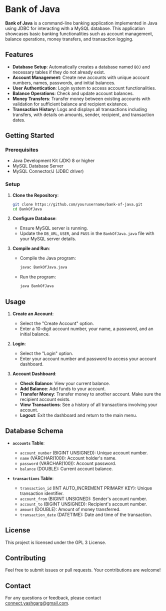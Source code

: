 # Bank of Java

**Bank of Java** is a command-line banking application implemented in Java using JDBC for interacting with a MySQL database. This application showcases basic banking functionalities such as account management, balance operations, money transfers, and transaction logging.

## Features

- **Database Setup**: Automatically creates a database named `BOJ` and necessary tables if they do not already exist.
- **Account Management**: Create new accounts with unique account numbers, names, passwords, and initial balances.
- **User Authentication**: Login system to access account functionalities.
- **Balance Operations**: Check and update account balances.
- **Money Transfers**: Transfer money between existing accounts with validation for sufficient balance and recipient existence.
- **Transaction History**: Logs and displays all transactions including transfers, with details on amounts, sender, recipient, and transaction dates.

## Getting Started

### Prerequisites

- Java Development Kit (JDK) 8 or higher
- MySQL Database Server
- MySQL Connector/J (JDBC driver)

### Setup

1. **Clone the Repository**:
    ```bash
    git clone https://github.com/yourusername/bank-of-java.git
    cd BankOfJava
    ```

2. **Configure Database**:
    - Ensure MySQL server is running.
    - Update the `DB_URL`, `USER`, and `PASS` in the `BankOfJava.java` file with your MySQL server details.

3. **Compile and Run**:
    - Compile the Java program:
      ```bash
      javac BankOfJava.java
      ```
    - Run the program:
      ```bash
      java BankOfJava
      ```

## Usage

1. **Create an Account**:
    - Select the "Create Account" option.
    - Enter a 10-digit account number, your name, a password, and an initial balance.

2. **Login**:
    - Select the "Login" option.
    - Enter your account number and password to access your account dashboard.

3. **Account Dashboard**:
    - **Check Balance**: View your current balance.
    - **Add Balance**: Add funds to your account.
    - **Transfer Money**: Transfer money to another account. Make sure the recipient account exists.
    - **View Transactions**: See a history of all transactions involving your account.
    - **Logout**: Exit the dashboard and return to the main menu.

## Database Schema

- **`accounts` Table**:
  - `account_number` (BIGINT UNSIGNED): Unique account number.
  - `name` (VARCHAR(100)): Account holder's name.
  - `password` (VARCHAR(100)): Account password.
  - `balance` (DOUBLE): Current account balance.

- **`transactions` Table**:
  - `transaction_id` (INT AUTO_INCREMENT PRIMARY KEY): Unique transaction identifier.
  - `account_from` (BIGINT UNSIGNED): Sender's account number.
  - `account_to` (BIGINT UNSIGNED): Recipient's account number.
  - `amount` (DOUBLE): Amount of money transferred.
  - `transaction_date` (DATETIME): Date and time of the transaction.

## License

This project is licensed under the GPL 3 License.

## Contributing

Feel free to submit issues or pull requests. Your contributions are welcome!

## Contact

For any questions or feedback, please contact [connect.yashgarg@gmail.com](mailto:connect.yashgarg@gmail.com).
